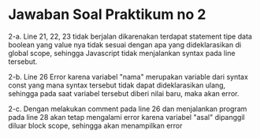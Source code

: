 # Jawaban Soal Praktikum no 2

2-a. Line 21, 22, 23 tidak berjalan dikarenakan terdapat statement tipe data boolean yang value nya tidak sesuai dengan apa yang dideklarasikan di global scope, sehingga Javascript tidak menjalankan syntax pada line tersebut.

2-b. Line 26 Error karena variabel "nama" merupakan variable dari syntax const yang mana syntax tersebut tidak dapat dideklarasikan ulang, sehingga pada saat variabel tersebut diberi nilai baru, maka akan error.

2-c. Dengan melakukan comment pada line 26 dan menjalankan program pada line 28 akan tetap mengalami error karena variabel "asal" dipanggil diluar block scope, sehingga akan menampilkan error
